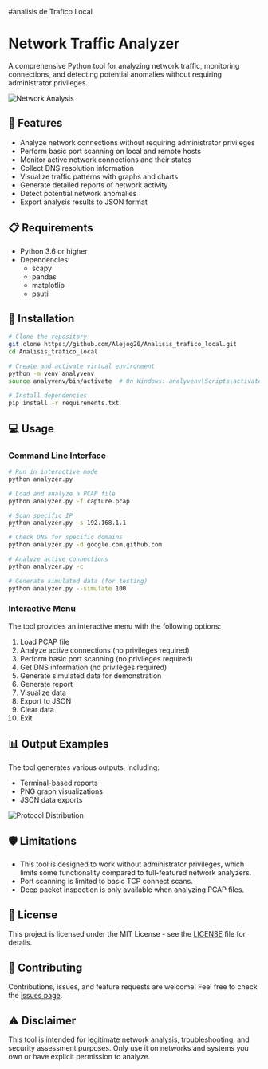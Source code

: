 #analisis de Trafico Local
# Network Traffic Analyzer

A comprehensive Python tool for analyzing network traffic, monitoring connections, and detecting potential anomalies without requiring administrator privileges.

![Network Analysis](https://github.com/Alejog20/Analisis_trafico_local/raw/main/docs/assets/network_banner.png)

## 🚀 Features

- Analyze network connections without requiring administrator privileges
- Perform basic port scanning on local and remote hosts
- Monitor active network connections and their states
- Collect DNS resolution information
- Visualize traffic patterns with graphs and charts
- Generate detailed reports of network activity
- Detect potential network anomalies
- Export analysis results to JSON format

## 📋 Requirements

- Python 3.6 or higher
- Dependencies:
  - scapy
  - pandas
  - matplotlib
  - psutil

## 🔧 Installation

```bash
# Clone the repository
git clone https://github.com/Alejog20/Analisis_trafico_local.git
cd Analisis_trafico_local

# Create and activate virtual environment
python -m venv analyvenv
source analyvenv/bin/activate  # On Windows: analyvenv\Scripts\activate

# Install dependencies
pip install -r requirements.txt
```

## 💻 Usage

### Command Line Interface

```bash
# Run in interactive mode
python analyzer.py

# Load and analyze a PCAP file
python analyzer.py -f capture.pcap

# Scan specific IP
python analyzer.py -s 192.168.1.1

# Check DNS for specific domains
python analyzer.py -d google.com,github.com

# Analyze active connections
python analyzer.py -c

# Generate simulated data (for testing)
python analyzer.py --simulate 100
```

### Interactive Menu

The tool provides an interactive menu with the following options:

1. Load PCAP file
2. Analyze active connections (no privileges required)
3. Perform basic port scanning (no privileges required)
4. Get DNS information (no privileges required)
5. Generate simulated data for demonstration
6. Generate report
7. Visualize data
8. Export to JSON
9. Clear data
0. Exit

## 📊 Output Examples

The tool generates various outputs, including:

- Terminal-based reports
- PNG graph visualizations
- JSON data exports

![Protocol Distribution](https://github.com/Alejog20/Analisis_trafico_local/raw/main/docs/assets/protocol_sample.png)

## 🛡️ Limitations

- This tool is designed to work without administrator privileges, which limits some functionality compared to full-featured network analyzers.
- Port scanning is limited to basic TCP connect scans.
- Deep packet inspection is only available when analyzing PCAP files.

## 📝 License

This project is licensed under the MIT License - see the [LICENSE](LICENSE) file for details.

## 🤝 Contributing

Contributions, issues, and feature requests are welcome! Feel free to check the [issues page](https://github.com/Alejog20/Analisis_trafico_local/issues).

## ⚠️ Disclaimer

This tool is intended for legitimate network analysis, troubleshooting, and security assessment purposes. Only use it on networks and systems you own or have explicit permission to analyze.
